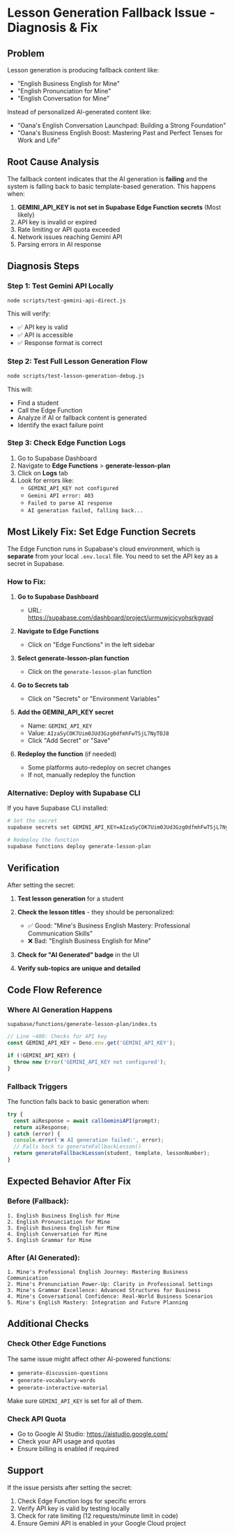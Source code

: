 # Lesson Generation Fallback Issue - Diagnosis & Fix

## Problem
Lesson generation is producing fallback content like:
- "English Business English for Mine"
- "English Pronunciation for Mine"
- "English Conversation for Mine"

Instead of personalized AI-generated content like:
- "Oana's English Conversation Launchpad: Building a Strong Foundation"
- "Oana's Business English Boost: Mastering Past and Perfect Tenses for Work and Life"

## Root Cause Analysis

The fallback content indicates that the AI generation is **failing** and the system is falling back to basic template-based generation. This happens when:

1. **GEMINI_API_KEY is not set in Supabase Edge Function secrets** (Most likely)
2. API key is invalid or expired
3. Rate limiting or API quota exceeded
4. Network issues reaching Gemini API
5. Parsing errors in AI response

## Diagnosis Steps

### Step 1: Test Gemini API Locally
```bash
node scripts/test-gemini-api-direct.js
```

This will verify:
- ✅ API key is valid
- ✅ API is accessible
- ✅ Response format is correct

### Step 2: Test Full Lesson Generation Flow
```bash
node scripts/test-lesson-generation-debug.js
```

This will:
- Find a student
- Call the Edge Function
- Analyze if AI or fallback content is generated
- Identify the exact failure point

### Step 3: Check Edge Function Logs
1. Go to Supabase Dashboard
2. Navigate to **Edge Functions** > **generate-lesson-plan**
3. Click on **Logs** tab
4. Look for errors like:
   - `GEMINI_API_KEY not configured`
   - `Gemini API error: 403`
   - `Failed to parse AI response`
   - `AI generation failed, falling back...`

## Most Likely Fix: Set Edge Function Secrets

The Edge Function runs in Supabase's cloud environment, which is **separate** from your local `.env.local` file. You need to set the API key as a secret in Supabase.

### How to Fix:

1. **Go to Supabase Dashboard**
   - URL: https://supabase.com/dashboard/project/urmuwjcjcyohsrkgyapl

2. **Navigate to Edge Functions**
   - Click on "Edge Functions" in the left sidebar

3. **Select generate-lesson-plan function**
   - Click on the `generate-lesson-plan` function

4. **Go to Secrets tab**
   - Click on "Secrets" or "Environment Variables"

5. **Add the GEMINI_API_KEY secret**
   - Name: `GEMINI_API_KEY`
   - Value: `AIzaSyCOK7Uim0JUd3Gzg0dfmhFwTSjL7NyTDJ8`
   - Click "Add Secret" or "Save"

6. **Redeploy the function** (if needed)
   - Some platforms auto-redeploy on secret changes
   - If not, manually redeploy the function

### Alternative: Deploy with Supabase CLI

If you have Supabase CLI installed:

```bash
# Set the secret
supabase secrets set GEMINI_API_KEY=AIzaSyCOK7Uim0JUd3Gzg0dfmhFwTSjL7NyTDJ8

# Redeploy the function
supabase functions deploy generate-lesson-plan
```

## Verification

After setting the secret:

1. **Test lesson generation** for a student
2. **Check the lesson titles** - they should be personalized:
   - ✅ Good: "Mine's Business English Mastery: Professional Communication Skills"
   - ❌ Bad: "English Business English for Mine"

3. **Check for "AI Generated" badge** in the UI

4. **Verify sub-topics are unique and detailed**

## Code Flow Reference

### Where AI Generation Happens
`supabase/functions/generate-lesson-plan/index.ts`

```typescript
// Line ~400: Checks for API key
const GEMINI_API_KEY = Deno.env.get('GEMINI_API_KEY');

if (!GEMINI_API_KEY) {
  throw new Error('GEMINI_API_KEY not configured');
}
```

### Fallback Triggers
The function falls back to basic generation when:

```typescript
try {
  const aiResponse = await callGeminiAPI(prompt);
  return aiResponse;
} catch (error) {
  console.error('❌ AI generation failed:', error);
  // Falls back to generateFallbackLesson()
  return generateFallbackLesson(student, template, lessonNumber);
}
```

## Expected Behavior After Fix

### Before (Fallback):
```
1. English Business English for Mine
2. English Pronunciation for Mine
3. English Business English for Mine
4. English Conversation for Mine
5. English Grammar for Mine
```

### After (AI Generated):
```
1. Mine's Professional English Journey: Mastering Business Communication
2. Mine's Pronunciation Power-Up: Clarity in Professional Settings
3. Mine's Grammar Excellence: Advanced Structures for Business
4. Mine's Conversational Confidence: Real-World Business Scenarios
5. Mine's English Mastery: Integration and Future Planning
```

## Additional Checks

### Check Other Edge Functions
The same issue might affect other AI-powered functions:
- `generate-discussion-questions`
- `generate-vocabulary-words`
- `generate-interactive-material`

Make sure `GEMINI_API_KEY` is set for all of them.

### Check API Quota
- Go to Google AI Studio: https://aistudio.google.com/
- Check your API usage and quotas
- Ensure billing is enabled if required

## Support

If the issue persists after setting the secret:

1. Check Edge Function logs for specific errors
2. Verify API key is valid by testing locally
3. Check for rate limiting (12 requests/minute limit in code)
4. Ensure Gemini API is enabled in your Google Cloud project
